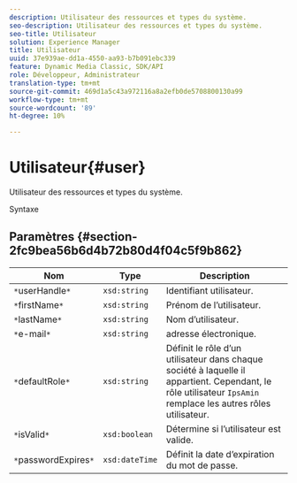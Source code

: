 ```yaml
---
description: Utilisateur des ressources et types du système.
seo-description: Utilisateur des ressources et types du système.
seo-title: Utilisateur
solution: Experience Manager
title: Utilisateur
uuid: 37e939ae-dd1a-4550-aa93-b7b091ebc339
feature: Dynamic Media Classic, SDK/API
role: Développeur, Administrateur
translation-type: tm+mt
source-git-commit: 469d1a5c43a972116a8a2efb0de5708800130a99
workflow-type: tm+mt
source-wordcount: '89'
ht-degree: 10%

---
```



# Utilisateur{#user}

Utilisateur des ressources et types du système.

Syntaxe

## Paramètres {#section-2fc9bea56b6d4b72b80d4f04c5f9b862}

| Nom | Type | Description |
|---|---|---|
| `*`userHandle`*` | `xsd:string` | Identifiant utilisateur. |
| `*`firstName`*` | `xsd:string` | Prénom de l’utilisateur. |
| `*`lastName`*` | `xsd:string` | Nom d’utilisateur. |
| `*`e-mail`*` | `xsd:string` | adresse électronique. |
| `*`defaultRole`*` | `xsd:string` | Définit le rôle d’un utilisateur dans chaque société à laquelle il appartient. Cependant, le rôle utilisateur `IpsAmin` remplace les autres rôles utilisateur. |
| `*`isValid`*` | `xsd:boolean` | Détermine si l’utilisateur est valide. |
| `*`passwordExpires`*` | `xsd:dateTime` | Définit la date d’expiration du mot de passe. |

